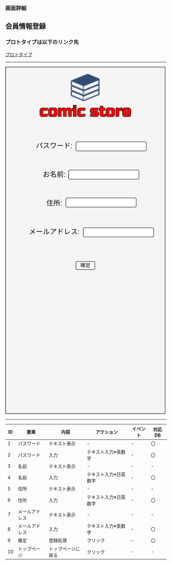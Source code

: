 ### 画面詳細
## 会員情報登録
### プロトタイプは以下のリンク先
[プロトタイプ](https://www.figma.com/file/1qrEKi7iktAY3U27hFIezf/Untitled?node-id=0%3A1)
*****
<img src="./img/会員情報登録.png" width="500">



*****



| ID | 要素 | 内容 | アクション | イベント | 対応DB |
|----|------|------|-----------|----------|--------|
|1 |パスワード|テキスト表示|-   |-         |〇      |
|2 |パスワード|入力|テキスト入力※英数字|- |〇      |
|3 |名前 |テキスト表示|-        |-         |-       |
|4 |名前 |入力|テキスト入力※日英数字|-    |〇      |
|5 |住所 |テキスト表示|-        |-         |-       |
|6 |住所 |入力|テキスト入力※日英数字|-    |〇      |
|7 |メールアドレス|テキスト表示|- |-       |-       |
|8 |メールアドレス|入力|テキスト入力※英数字|- |〇   |
|9 |確定 |登録処理|クリック     |-         |〇      |
|10 |トップページ|トップページに戻る|クリック|- |-   |
